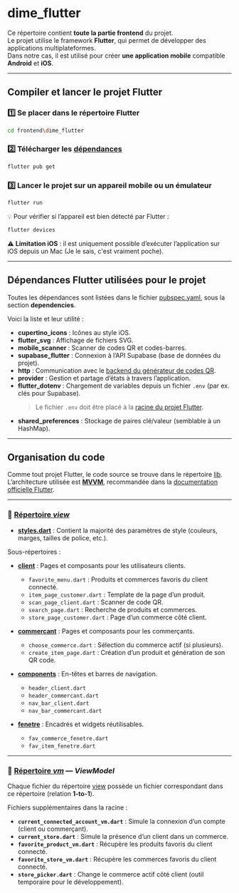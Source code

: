 # dime_flutter

Ce répertoire contient **toute la partie frontend** du projet.  
Le projet utilise le framework **Flutter**, qui permet de développer des applications multiplateformes.  
Dans notre cas, il est utilisé pour créer **une application mobile** compatible **Android** et **iOS**.

---

## Compiler et lancer le projet Flutter

### 1️⃣ Se placer dans le répertoire Flutter
```bash
cd frontend\dime_flutter
```

### 2️⃣ Télécharger les [dépendances](#dépendances-flutter-utilisées-pour-le-projet)
```bash
flutter pub get
```

### 3️⃣ Lancer le projet sur un appareil mobile ou un émulateur
```bash
flutter run
```

💡 Pour vérifier si l’appareil est bien détecté par Flutter :
```bash
flutter devices
```

⚠️ **Limitation iOS** : il est uniquement possible d’exécuter l’application sur iOS depuis un Mac (Je le sais, c'est vraiment poche).

---

## Dépendances Flutter utilisées pour le projet

Toutes les dépendances sont listées dans le fichier [pubspec.yaml](dime_flutter/pubspec.yaml), sous la section **dependencies**.

Voici la liste et leur utilité :
- **cupertino_icons** : Icônes au style iOS.
- **flutter_svg** : Affichage de fichiers SVG.
- **mobile_scanner** : Scanner de codes QR et codes-barres.
- **supabase_flutter** : Connexion à l’API Supabase (base de données du projet).
- **http** : Communication avec le [backend du générateur de codes QR](../backend).
- **provider** : Gestion et partage d’états à travers l’application.
- **flutter_dotenv** : Chargement de variables depuis un fichier `.env` (par ex. clés pour Supabase).
  > Le fichier `.env` doit être placé à la [racine du projet Flutter](dime_flutter).
- **shared_preferences** : Stockage de paires clé/valeur (semblable à un HashMap).

---

## Organisation du code

Comme tout projet Flutter, le code source se trouve dans le répertoire [lib](dime_flutter/lib).  
L’architecture utilisée est **[MVVM](https://en.wikipedia.org/wiki/Model%E2%80%93view%E2%80%93viewmodel)**, recommandée dans la [documentation officielle Flutter](https://docs.flutter.dev/app-architecture/guide).

---

### 📂 [Répertoire _view_](dime_flutter/lib/view)

- **[styles.dart](dime_flutter/lib/view/styles.dart)** : Contient la majorité des paramètres de style (couleurs, marges, tailles de police, etc.).

Sous-répertoires :
- **[client](dime_flutter/lib/view/client)** : Pages et composants pour les utilisateurs clients.
  - `favorite_menu.dart` : Produits et commerces favoris du client connecté.
  - `item_page_customer.dart` : Template de la page d’un produit.
  - `scan_page_client.dart` : Scanner de code QR.
  - `search_page.dart` : Recherche de produits et commerces.
  - `store_page_customer.dart` : Page d’un commerce côté client.

- **[commercant](dime_flutter/lib/view/commercant)** : Pages et composants pour les commerçants.
  - `choose_commerce.dart` : Sélection du commerce actif (si plusieurs).
  - `create_item_page.dart` : Création d’un produit et génération de son QR code.

- **[components](dime_flutter/lib/view/components)** : En-têtes et barres de navigation.
  - `header_client.dart`
  - `header_commercant.dart`
  - `nav_bar_client.dart`
  - `nav_bar_commercant.dart`

- **[fenetre](dime_flutter/lib/view/fenetre)** : Encadrés et widgets réutilisables.
  - `fav_commerce_fenetre.dart`
  - `fav_item_fenetre.dart`

---

### 📂 [Répertoire _vm_](dime_flutter/lib/vm) — *ViewModel*

Chaque fichier du répertoire [view](dime_flutter/lib/view) possède un fichier correspondant dans ce répertoire (relation **1-to-1**).

Fichiers supplémentaires dans la racine :
- **`current_connected_account_vm.dart`** : Simule la connexion d’un compte (client ou commerçant).
- **`current_store.dart`** : Simule la présence d’un client dans un commerce.
- **`favorite_product_vm.dart`** : Récupère les produits favoris du client connecté.
- **`favorite_store_vm.dart`** : Récupère les commerces favoris du client connecté.
- **`store_picker.dart`** : Change le commerce actif côté client (outil temporaire pour le développement).  